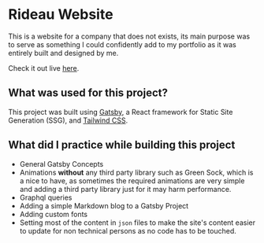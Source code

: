 # Rideau Website

This is a website for a company that does not exists, its main purpose was to serve as something I could confidently add to my portfolio as it was entirely built and designed by me.

Check it out live [here](https://rideau-website.vercel.app/).

## What was used for this project?

This project was built using [Gatsby](https://www.gatsbyjs.com/), a React framework for Static Site Generation (SSG), and [Tailwind CSS](https://tailwindcss.com/).

## What did I practice while building this project

* General Gatsby Concepts
* Animations **without** any third party library such as Green Sock, which is a nice to have, as sometimes the required animations are very simple and adding a third party library just for it may harm performance.
* Graphql queries
* Adding a simple Markdown blog to a Gatsby Project
* Adding custom fonts
* Setting most of the content in `json` files to make the site's content easier to update for non technical persons as no code has to be touched.